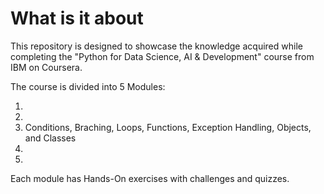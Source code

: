 # What is it about

This repository is designed to showcase the knowledge acquired while completing the "Python for Data Science, AI & Development" course from IBM on Coursera.

The course is divided into 5 Modules:


1. 
2.
3. Conditions, Braching, Loops, Functions, Exception Handling, Objects, and Classes
4.
5.

Each module has Hands-On exercises with challenges and quizzes.


